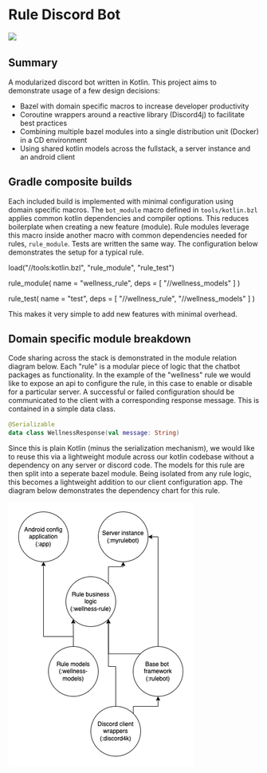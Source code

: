 # Rule Discord Bot

![](https://d381-2601-602-9080-2580-00-b398.ngrok.io/buildStatus/icon/?build=0&job=honkbot)

## Summary

A modularized discord bot written in Kotlin. This project aims to demonstrate usage of a few design decisions:

- Bazel with domain specific macros to increase developer productivity
- Coroutine wrappers around a reactive library (Discord4j) to facilitate best practices
- Combining multiple bazel modules into a single distribution unit (Docker) in a CD environment
- Using shared kotlin models across the fullstack, a server instance and an android client

## Gradle composite builds

Each included build is implemented with minimal configuration using domain specific macros. The `bot_module`
macro defined in `tools/kotlin.bzl` applies common kotlin dependencies and compiler options. This reduces
boilerplate when creating a new feature (module). Rule modules leverage this macro inside another macro with common
dependencies needed for rules, `rule_module`. Tests are written the same way. The configuration below demonstrates the setup for
a typical rule. 

load("//tools:kotlin.bzl", "rule_module", "rule_test")

rule_module(
    name = "wellness_rule",
    deps = [
        "//wellness_models"
    ]
)

rule_test(
    name = "test",
    deps = [
        "//wellness_rule",
        "//wellness_models"
    ]
)

This makes it very simple to add new features with minimal overhead.

## Domain specific module breakdown

Code sharing across the stack is demonstrated in the module relation diagram below. Each "rule" is a modular piece of
logic that the chatbot packages as functionality. In the example of the "wellness" rule we would like to expose an api
to configure the rule, in this case to enable or disable for a particular server. A successful or failed configuration
should be communicated to the client with a corresponding response message. This is contained in a simple data class.

```kotlin
@Serializable
data class WellnessResponse(val message: String)
```

Since this is plain Kotlin (minus the serialization mechanism), we would like to reuse this via a lightweight module across our kotlin codebase
without a dependency on any server or discord code. The models for this rule are then split into a seperate bazel module.
Being isolated from any rule logic, this becomes a lightweight addition to our client configuration app. The diagram
below demonstrates the dependency chart for this rule.

![Shared code across server and client](docs/images/rules.png)



